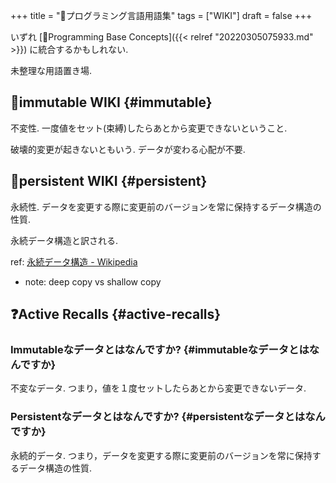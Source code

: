 +++
title = "📝プログラミング言語用語集"
tags = ["WIKI"]
draft = false
+++

いずれ [📝Programming Base Concepts]({{< relref "20220305075933.md" >}}) に統合するかもしれない.

未整理な用語置き場.


## 📝immutable <span class="tag"><span class="WIKI">WIKI</span></span> {#immutable}

不変性. 一度値をセット(束縛)したらあとから変更できないということ.

破壊的変更が起きないともいう. データが変わる心配が不要.


## 📝persistent <span class="tag"><span class="WIKI">WIKI</span></span> {#persistent}

永続性. データを変更する際に変更前のバージョンを常に保持するデータ構造の性質.

永続データ構造と訳される.

ref: [永続データ構造 - Wikipedia](https://ja.wikipedia.org/wiki/%E6%B0%B8%E7%B6%9A%E3%83%87%E3%83%BC%E3%82%BF%E6%A7%8B%E9%80%A0)

-   note: deep copy vs shallow copy


## ❓Active Recalls {#active-recalls}


### Immutableなデータとはなんですか? {#immutableなデータとはなんですか}

不変なデータ. つまり，値を１度セットしたらあとから変更できないデータ.


### Persistentなデータとはなんですか? {#persistentなデータとはなんですか}

永続的データ. つまり，データを変更する際に変更前のバージョンを常に保持するデータ構造の性質.
